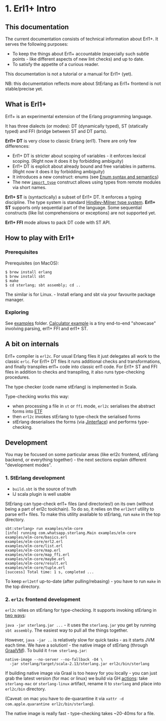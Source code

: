 # 1. Erl1+ Intro

## This documentation

The current documentation consists of technical information about Erl1+.
It serves the following purposes:

* To keep the things about Erl1+ accountable (especially such subtle points -
  like different aspects of new lint checks) and up to date.
* To satisfy the appetite of a curious reader.

This documentation is not a tutorial or a manual for Erl1+ (yet).

NB: this documentation reflects more about StErlang as Erl1+ frontend is not
stable/precise yet.

## What is Erl1+

Erl1+ is an experimental extension of the Erlang programming language.

It has three dialects (or modes): DT (dynamically typed), ST (statically typed)
and FFI (bridge between ST and DT parts).

**Erl1+ DT** is very close to classic Erlang (erl1).
There are only few differences:

* Erl1+ DT is stricter about scoping of variables - it enforces lexical scoping.
  (Right now it does it by forbidding ambiguity)
* Erl1+ DT is explicit about already bound and free variables in patterns.
  (Right now it does it by forbidding ambiguity)
* It introduces a new construct: enums
  (see [Enum syntax and semantics](04_enums.md))
* The new [`import_type`](07_import_type.md) construct allows using types from
  remote modules via short names.

**Erl1+ ST** is (syntactically) a subset of Erl1+ DT. It enforces a typing
discipline. The type system is standard [Hindley-Milner type
system](https://en.wikipedia.org/wiki/Hindley%E2%80%93Milner_type_system).
**Erl1+ ST** supports only sequential part of the language. Some sequential
constructs (like list comprehensions or exceptions) are not supported yet.

**Erl1+ FFI** mode allows to pack DT code with ST API.

## How to play with Erl1+

### Prerequisites

Prerequisites (on MacOS):

```
$ brew install erlang
$ brew install sbt
$ make
$ cd sterlang; sbt assembly; cd ..
```

The similar is for Linux. - Install erlang and sbt via your favourite package
manager.

### Exploring

See [examples](https://git.io/JfLLR) folder.
[Calculator example](https://git.io/JfLLu) is a tiny end-to-end "showcase"
involving parsing, erl1+ FFI and erl1+ ST.

## A bit on internals

Erl1+ compiler is `erl2c`.
For usual Erlang files it just delegates all work to the classic `erlc`.
For Erl1+ DT files it runs additional checks and transformations, and finally
transpiles erl1+ code into classic erl1 code.
For Erl1+ ST and FFI files in addition to checks and transpiling, it also runs
type-checking procedures.

The type checker (code name stErlang) is implemented in Scala.

Type-checking works this way:
- when processing a file in `st` or `ffi` mode, `erl2c` serialises the abstract
forms into [ETF](http://erlang.org/doc/apps/erts/erl_ext_dist.html)
- then `erl2c` invokes stErlang to type-check the serialised forms
- stErlang deserialises the forms (via
[Jinterface](http://erlang.org/doc/apps/jinterface/jinterface_users_guide.html))
and performs type-checking.

## Development

You may be focused on some particular areas (like erl2c frontend, stErlang
backend, or everything together) - the next sections explain different
"development modes".

### 1. StErlang development

- `build.sbt` is the source of truth
- IJ scala plugin is well usable

StErlang can type-check erl1+ files (and directories!) on its own (without being
a part of erl2c toolchain). To do so, it relies on the `erl2etf` utility to
parse erl1+ files.
To make this utility available to stErlang, run `make` in the top directory.

```
sbt:sterlang> run examples/elm-core
[info] running com.whatsapp.sterlang.Main examples/elm-core
examples/elm-core/basics.erl
examples/elm-core/erl2.erl
examples/elm-core/list.erl
examples/elm-core/map.erl
examples/elm-core/map_ffi.erl
examples/elm-core/maybe.erl
examples/elm-core/result.erl
examples/elm-core/tuple.erl
[success] Total time: 1 s, completed ...
```

To keep `erl2etf` up-to-date (after pulling/rebasing) - you have to run `make`
in the top directory.

### 2. `erl2c` frontend development

`erl2c` relies on stErlang for type-checking. It supports invoking stErlang in
[two ways](https://git.io/JJlhF):

`java -jar sterlang.jar ...` - it uses the `sterlang.jar` you get by running
`sbt assembly`. The easiest way to pull all the things together.

However, `java -jar ..` is relatively slow for quick tasks - as it starts JVM
each time. We have a solution! - the native image of stErlang (through
[GraalVM](https://www.graalvm.org/)). To build it `from sterlang.jar`:

```
native-image --no-server --no-fallback -O4 \
  -jar sterlang/target/scala-2.13/sterlang.jar erl2c/bin/sterlang
```

If building native image via Graal is too heavy for you locally - you can just
grab the latest version (for mac or linux) we build via GH
[actions](https://git.io/JJlji): take `sterlang-mac` or `sterlang-linux`
artifact, rename it to `sterlang` and place into `erl2c/bin` directory.

(Caveat: on mac you have to de-quarantine it via
`xattr -d com.apple.quarantine erl2c/bin/sterlang`).

The native image is really fast - type-checking takes ~20-40ms for a file.
